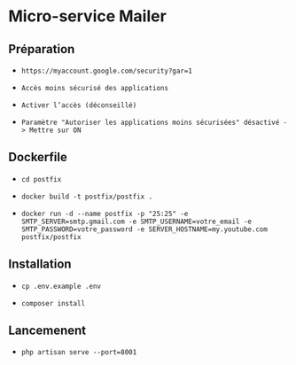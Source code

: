 # Micro-service Mailer

## Préparation

- ````https://myaccount.google.com/security?gar=1````

- ````Accès moins sécurisé des applications````

- ````Activer l’accès (déconseillé)````

- ````Paramètre "Autoriser les applications moins sécurisées" désactivé -> Mettre sur ON````

## Dockerfile

- ````cd postfix ````

- ````docker build -t postfix/postfix . ````

- ````docker run -d --name postfix -p "25:25" -e SMTP_SERVER=smtp.gmail.com -e SMTP_USERNAME=votre_email -e SMTP_PASSWORD=votre_password -e SERVER_HOSTNAME=my.youtube.com postfix/postfix````

## Installation

- ````cp .env.example .env````

- ````composer install````

## Lancemenent

- ````php artisan serve --port=8001````
